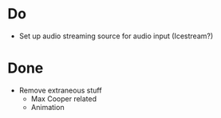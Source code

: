 # Do

- Set up audio streaming source for audio input (Icestream?)


# Done

- Remove extraneous stuff
    - Max Cooper related
    - Animation
